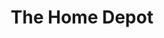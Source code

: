 ---
title: "The Home Depot"
url: /tulsa/the-home-depot-east-71st-street-south/
shop: doityourself
---